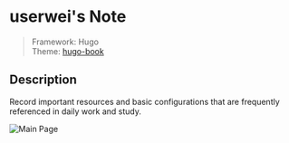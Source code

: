 # userwei's Note
> Framework: Hugo  
> Theme: [hugo-book](https://github.com/alex-shpak/hugo-book)  

## Description
Record important resources and basic configurations that are frequently referenced in daily work and study.

![Main Page](https://github.com/user-attachments/assets/a3fbe777-f32a-4cf8-a54b-3aeb6f7bde97)
